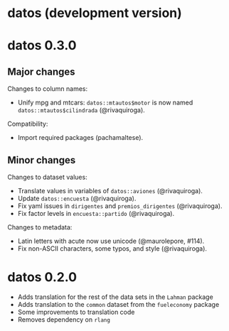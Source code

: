 # datos (development version)

# datos 0.3.0

## Major changes

Changes to column names:

* Unify mpg and mtcars: `datos::mtautos$motor` is now named `datos::mtautos$cilindrada` (@rivaquiroga).

Compatibility:

* Import required packages (pachamaltese).

## Minor changes

Changes to dataset values:

* Translate values in variables of `datos::aviones` (@rivaquiroga).
* Update `datos::encuesta` (@rivaquiroga).
* Fix yaml issues in `dirigentes` and `premios_dirigentes` (@rivaquiroga).
* Fix factor levels in `encuesta::partido` (@rivaquiroga).

Changes to metadata:

* Latin letters with acute now use unicode (@maurolepore, #114).
* Fix non-ASCII characters, some typos, and style (@rivaquiroga).

# datos 0.2.0

* Adds translation for the rest of the data sets in the `Lahman` package
* Adds translation to the `common` dataset from the `fueleconomy` package
* Some improvements to translation code
* Removes dependency on `rlang`

